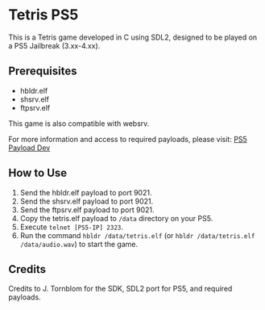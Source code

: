 # Tetris PS5

This is a Tetris game developed in C using SDL2, designed to be played on a PS5 Jailbreak (3.xx-4.xx).

## Prerequisites
- hbldr.elf
- shsrv.elf
- ftpsrv.elf

This game is also compatible with websrv.

For more information and access to required payloads, please visit: [PS5 Payload Dev](https://github.com/ps5-payload-dev)

## How to Use
1. Send the hbldr.elf payload to port 9021.
2. Send the shsrv.elf payload to port 9021.
3. Send the ftpsrv.elf payload to port 9021.
4. Copy the tetris.elf payload to `/data` directory on your PS5.
5. Execute `telnet [PS5-IP] 2323`.
6. Run the command `hbldr /data/tetris.elf` (or `hbldr /data/tetris.elf /data/audio.wav`) to start the game.

## Credits
Credits to J. Tornblom for the SDK, SDL2 port for PS5, and required payloads.
